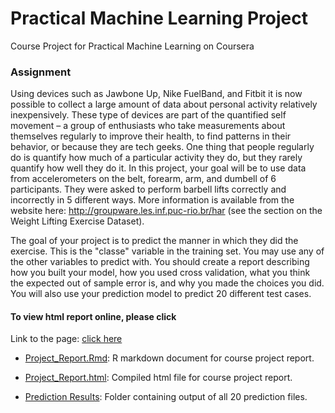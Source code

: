 Practical Machine Learning Project 
==================================

Course Project for Practical Machine Learning on Coursera

### Assignment  
Using devices such as Jawbone Up, Nike FuelBand, and Fitbit it is now possible to collect a large amount of data about 
personal activity relatively inexpensively. These type of devices are part of the quantified self movement – a group of 
enthusiasts who take measurements about themselves regularly to improve their health, to find patterns in their behavior, 
or because they are tech geeks. One thing that people regularly do is quantify how much of a particular activity they do, 
but they rarely quantify how well they do it. In this project, your goal will be to use data from accelerometers on the belt, 
forearm, arm, and dumbell of 6 participants. They were asked to perform barbell lifts correctly and incorrectly in 5 different 
ways. More information is available from the website here: http://groupware.les.inf.puc-rio.br/har (see the section on the 
Weight Lifting Exercise Dataset).   

The goal of your project is to predict the manner in which they did the exercise. This is the "classe" variable in the training set. You may use any of the other variables to predict with. You should create a report describing how you built your model, how you used cross validation, what you think the expected out of sample error is, and why you made the choices you did. You will also use your prediction model to predict 20 different test cases.  

#### To view html report online, please click
    
Link to the page: [click here](http://marrbrito.github.io/pratical-machine-learning/Project_Report.html)

* [Project_Report.Rmd](./project_report.Rmd): R markdown document for course project report.

* [Project_Report.html](./project_report.html): Compiled html file for course project report.

* [Prediction Results](./Results): Folder containing output of all 20 prediction files. 
